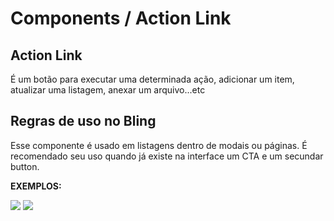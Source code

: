 # Components / Action Link
## Action Link

É um botão para executar uma determinada ação, adicionar um item, atualizar uma listagem, anexar
um arquivo...etc

[](_media/live-examples/actionLink.html ':include :type=iframe width=100% height=66px')
## Regras de uso no Bling

Esse componente é usado em listagens dentro de modais ou páginas. É recomendado seu uso
quando já existe na interface um CTA e um secundar button.

**EXEMPLOS:**

![](../_media/images/iconEnviarArquivo.png)
![](../_media/images/iconBarraDescricao.png)